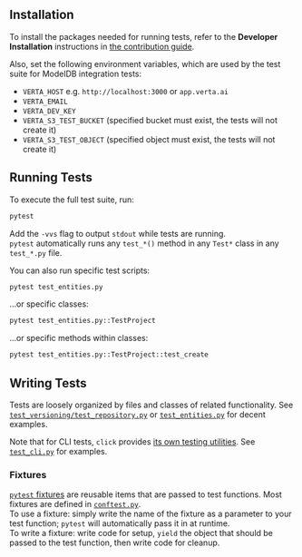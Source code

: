## Installation
To install the packages needed for running tests, refer to the **Developer Installation** instructions in [the contribution guide](../../CONTRIBUTING.md).

Also, set the following environment variables, which are used by the test suite for ModelDB integration tests:
- `VERTA_HOST` e.g. `http://localhost:3000` or `app.verta.ai`
- `VERTA_EMAIL`
- `VERTA_DEV_KEY`
- `VERTA_S3_TEST_BUCKET` (specified bucket must exist, the tests will not create it)
- `VERTA_S3_TEST_OBJECT` (specified object must exist, the tests will not create it)

## Running Tests
To execute the full test suite, run:
```bash
pytest
```
Add the `-vvs` flag to output `stdout` while tests are running.  
`pytest` automatically runs any `test_*()` method in any `Test*` class in any `test_*.py` file.

You can also run specific test scripts:
```bash
pytest test_entities.py
```
...or specific classes:
```bash
pytest test_entities.py::TestProject
```
...or specific methods within classes:
```bash
pytest test_entities.py::TestProject::test_create
```

## Writing Tests
Tests are loosely organized by files and classes of related functionality. See [`test_versioning/test_repository.py`](test_versioning/test_repository.py) or [`test_entities.py`](test_entities.py) for decent examples.

Note that for CLI tests, `click` provides [its own testing utilities](https://click.palletsprojects.com/en/7.x/testing/). See [`test_cli.py`](test_cli.py) for examples.

### Fixtures 
[`pytest` fixtures](https://docs.pytest.org/en/stable/fixture.html) are reusable items that are passed to test functions.
Most fixtures are defined in [`conftest.py`](conftest.py).  
To use a fixture: simply write the name of the fixture as a parameter to your test function; `pytest` will automatically pass it in at runtime.  
To write a fixture: write code for setup, `yield` the object that should be passed to the test function, then write code for cleanup.
